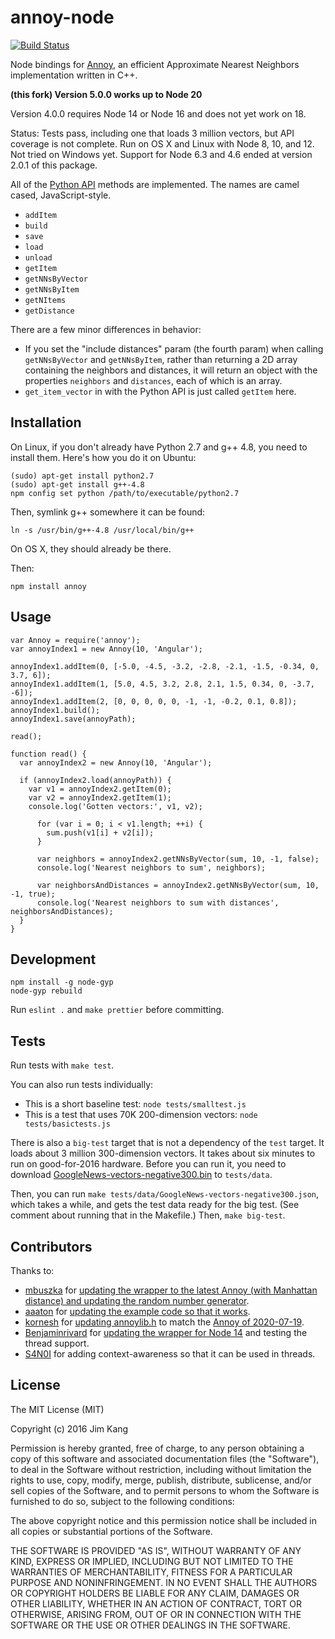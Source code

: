 annoy-node
==================

[![Build Status](https://travis-ci.org/jimkang/annoy-node.svg?branch=master)](https://travis-ci.org/jimkang/annoy-node)

Node bindings for [Annoy](https://github.com/spotify/annoy), an efficient Approximate Nearest Neighbors implementation written in C++.

**(this fork) Version 5.0.0 works up to Node 20**

Version 4.0.0 requires Node 14 or Node 16 and does not yet work on 18.

Status: Tests pass, including one that loads 3 million vectors, but API coverage is not complete. Run on OS X and Linux with Node 8, 10, and 12. Not tried on Windows yet. Support for Node 6.3 and 4.6 ended at version 2.0.1 of this package.

All of the [Python API](https://github.com/spotify/annoy#full-python-api) methods are implemented. The names are camel cased, JavaScript-style.

  - `addItem`
  - `build`
  - `save`
  - `load`
  - `unload`
  - `getItem`
  - `getNNsByVector`
  - `getNNsByItem`
  - `getNItems`
  - `getDistance`

There are a few minor differences in behavior:

- If you set the "include distances" param (the fourth param) when calling `getNNsByVector` and `getNNsByItem`, rather than returning a 2D array containing the neighbors and distances, it will return an object with the properties `neighbors` and `distances`, each of which is an array.
- `get_item_vector` in with the Python API is just called `getItem` here.

Installation
------------

On Linux, if you don't already have Python 2.7 and g++ 4.8, you need to install them. Here's how you do it on Ubuntu:

    (sudo) apt-get install python2.7
    (sudo) apt-get install g++-4.8
    npm config set python /path/to/executable/python2.7

Then, symlink g++ somewhere it can be found:

    ln -s /usr/bin/g++-4.8 /usr/local/bin/g++

On OS X, they should already be there.

Then:

    npm install annoy

Usage
-----

    var Annoy = require('annoy');
    var annoyIndex1 = new Annoy(10, 'Angular');

    annoyIndex1.addItem(0, [-5.0, -4.5, -3.2, -2.8, -2.1, -1.5, -0.34, 0, 3.7, 6]);
    annoyIndex1.addItem(1, [5.0, 4.5, 3.2, 2.8, 2.1, 1.5, 0.34, 0, -3.7, -6]);
    annoyIndex1.addItem(2, [0, 0, 0, 0, 0, -1, -1, -0.2, 0.1, 0.8]);
    annoyIndex1.build();
    annoyIndex1.save(annoyPath);

    read();

    function read() {
      var annoyIndex2 = new Annoy(10, 'Angular');

      if (annoyIndex2.load(annoyPath)) {
        var v1 = annoyIndex2.getItem(0);
        var v2 = annoyIndex2.getItem(1);
        console.log('Gotten vectors:', v1, v2);

          for (var i = 0; i < v1.length; ++i) {
            sum.push(v1[i] + v2[i]);
          }

          var neighbors = annoyIndex2.getNNsByVector(sum, 10, -1, false);
          console.log('Nearest neighbors to sum', neighbors);

          var neighborsAndDistances = annoyIndex2.getNNsByVector(sum, 10, -1, true);
          console.log('Nearest neighbors to sum with distances', neighborsAndDistances);
      }
    }

Development
------------

    npm install -g node-gyp
    node-gyp rebuild

Run `eslint .` and `make prettier` before committing.

Tests
-----

Run tests with `make test`.

You can also run tests individually:

- This is a short baseline test: `node tests/smalltest.js`
- This is a test that uses 70K 200-dimension vectors: `node tests/basictests.js`

There is also a `big-test` target that is not a dependency of the `test` target. It loads about 3 million 300-dimension vectors. It takes about six minutes to run on good-for-2016 hardware. Before you can run it, you need to download [GoogleNews-vectors-negative300.bin](https://drive.google.com/file/d/0B7XkCwpI5KDYNlNUTTlSS21pQmM/edit?usp=sharing) to `tests/data`.

Then, you can run `make tests/data/GoogleNews-vectors-negative300.json`, which takes a while, and gets the test data ready for the big test. (See comment about running that in the Makefile.) Then, `make big-test`.

Contributors
------------

Thanks to:

- [mbuszka](https://github.com/mbuszka) for [updating the wrapper to the latest Annoy (with Manhattan distance) and updating the random number generator](https://github.com/jimkang/annoy-node/pull/4).
- [aaaton](https://github.com/aaaton) for [updating the example code so that it works](https://github.com/jimkang/annoy-node/pull/1).
- [kornesh](https://github.com/kornesh) for [updating annoylib.h](https://github.com/jimkang/annoy-node/pull/10) to match the [Annoy of 2020-07-19](https://github.com/spotify/annoy/commit/7f2562add33eeb217dcdc755520c201aefc1b021).
- [Benjaminrivard](https://github.com/Benjaminrivard) for [updating the wrapper for Node 14](https://github.com/jimkang/annoy-node/pull/13) and testing the thread support.
- [S4N0I](https://github.com/S4N0I) for adding context-awareness so that it can be used in threads.

License
-------

The MIT License (MIT)

Copyright (c) 2016 Jim Kang

Permission is hereby granted, free of charge, to any person obtaining a copy
of this software and associated documentation files (the "Software"), to deal
in the Software without restriction, including without limitation the rights
to use, copy, modify, merge, publish, distribute, sublicense, and/or sell
copies of the Software, and to permit persons to whom the Software is
furnished to do so, subject to the following conditions:

The above copyright notice and this permission notice shall be included in
all copies or substantial portions of the Software.

THE SOFTWARE IS PROVIDED "AS IS", WITHOUT WARRANTY OF ANY KIND, EXPRESS OR
IMPLIED, INCLUDING BUT NOT LIMITED TO THE WARRANTIES OF MERCHANTABILITY,
FITNESS FOR A PARTICULAR PURPOSE AND NONINFRINGEMENT. IN NO EVENT SHALL THE
AUTHORS OR COPYRIGHT HOLDERS BE LIABLE FOR ANY CLAIM, DAMAGES OR OTHER
LIABILITY, WHETHER IN AN ACTION OF CONTRACT, TORT OR OTHERWISE, ARISING FROM,
OUT OF OR IN CONNECTION WITH THE SOFTWARE OR THE USE OR OTHER DEALINGS IN
THE SOFTWARE.
